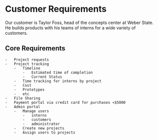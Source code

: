 # Customer Requirements
Our customer is Taylor Foss, head of the concepts center at Weber State. He builds products with his teams of interns for a wide variety of customers.

## Core Requirements
    -   Project requests
    -   Project tracking
        -   Timeline 
            -   Estimated time of completion
            -   Current Status
        -   Time tracking for interns by project
        -   Cost
        -   Prototypes
        -   etc
    -   File Sharing
    -   Payment portal via credit card for purchases <$5000
    -   Admin portal
        -   Manage users
            -   interns
            -   customers   
            -   administrator
        -   Create new projects
        -   Assign users to projects
